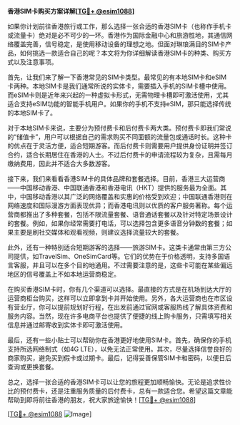 **香港SIM卡购买方案详解[[TG💪+ @esim1088](https://t.me/s/esim1088)]**

如果你计划前往香港旅行或工作，那么选择一张合适的香港SIM卡（也称作手机卡或流量卡）绝对是必不可少的一环。香港作为国际金融中心和旅游胜地，其通信网络覆盖完善，信号稳定，是使用移动设备的理想之地。但面对琳琅满目的SIM卡产品，如何挑选一款适合自己的呢？本文将为你详细解读香港SIM卡的种类、购买方式以及注意事项。

首先，让我们来了解一下香港常见的SIM卡类型。最常见的有本地SIM卡和eSIM卡两种。本地SIM卡是我们通常所说的实体卡，需要插入手机的SIM卡槽中使用。而eSIM卡则是近年来兴起的一种虚拟卡形式，无需物理卡槽即可激活使用，尤其适合支持eSIM功能的智能手机用户。如果你的手机不支持eSIM，那只能选择传统的本地SIM卡了。

对于本地SIM卡来说，主要分为预付费卡和后付费卡两大类。预付费卡即我们常说的“储值卡”，用户可以根据自己的需求购买不同面额的流量包或通话时长。这种卡的优点在于灵活方便，适合短期游客。而后付费卡则需要用户提供身份证明并签订合约，适合长期居住在香港的人士。不过后付费卡的申请流程较为复杂，且需每月缴纳费用，因此并不适合大多数游客。

接下来，我们来看看香港SIM卡的具体品牌和套餐选择。目前，香港三大运营商——中国移动香港、中国联通香港和香港电讯（HKT）提供的服务最为全面。其中，中国移动香港以其广泛的网络覆盖和实惠的价格受到欢迎；中国联通香港则在网络速度和国际漫游方面表现优异；而香港电讯则以优质的客户服务著称。每个运营商都推出了多种套餐，包括不限流量套餐、语音通话套餐以及针对特定场景设计的套餐。例如，如果你经常需要打电话，可以选择包含更多语音分钟数的套餐；如果主要是刷社交媒体和观看视频，则建议选择流量较大的套餐。

此外，还有一种特别适合短期游客的选择——旅游SIM卡。这类卡通常由第三方公司提供，如TravelSim、OneSimCard等。它们的优势在于价格透明，支持多国语言客服，并且可以在多个目的地通用。不过需要注意的是，这些卡可能在某些偏远地区的信号覆盖上不如本地运营商稳定。

在购买香港SIM卡时，你有几个渠道可以选择。最直接的方式是在机场到达大厅的运营商柜台购买，这样可以立即拿到卡并开始使用。另外，各大运营商也在市区设有营业厅，你可以提前规划好行程，在出发前通过官网或客服热线了解具体资费和服务内容。当然，现在许多电商平台也提供了便捷的线上购卡服务，只需填写相关信息并通过邮寄收到实体卡即可激活使用。

最后，还有一些小贴士可以帮助你在香港更好地使用SIM卡。首先，确保你的手机支持所选网络制式（如4G LTE），以免无法正常使用。其次，尽量选择信誉良好的商家购买，避免买到假卡或过期卡。最后，记得妥善保管SIM卡和密码，以便日后查询或更换套餐。

总之，选择一张合适的香港SIM卡可以让您的旅程更加顺畅愉快。无论是追求性价比的预付费卡，还是注重服务质量的后付费卡，总有一款适合您。希望这篇文章能帮助到即将前往香港的朋友，祝大家旅途愉快！[[TG💪+ @esim1088](https://t.me/s/esim1088)]

[[TG💪+ @esim1088](https://t.me/s/esim1088) ![Image](https://i.postimg.cc/4NQfJmqS/Snipaste-2025-05-13-00-14-12.png)]